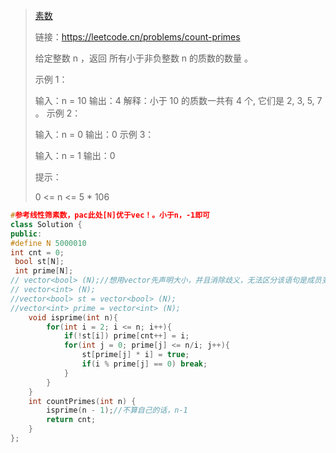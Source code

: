 > [素数](E:\笔记\基础知识\素数.md)
>
> 链接：https://leetcode.cn/problems/count-primes
>
> 给定整数 n ，返回 所有小于非负整数 n 的质数的数量 。
>
> 示例 1：
>
> 输入：n = 10
> 输出：4
> 解释：小于 10 的质数一共有 4 个, 它们是 2, 3, 5, 7 。
> 示例 2：
>
> 输入：n = 0
> 输出：0
> 示例 3：
>
> 输入：n = 1
> 输出：0
>
>
> 提示：
>
> 0 <= n <= 5 * 106
> 
> 
>

```cpp
#参考线性筛素数，pac此处[N]优于vec！。小于n，-1即可
class Solution {
public:
#define N 5000010
int cnt = 0;
 bool st[N];
 int prime[N];
// vector<bool> (N);//想用vector先声明大小，并且消除歧义，无法区分该语句是成员变量声明还是成员函数声明。
// vector<int> (N);
//vector<bool> st = vector<bool> (N); 
//vector<int> prime = vector<int> (N);
	void isprime(int n){
        for(int i = 2; i <= n; i++){
            if(!st[i]) prime[cnt++] = i;
            for(int j = 0; prime[j] <= n/i; j++){
                st[prime[j] * i] = true;
                if(i % prime[j] == 0) break;
            }
        }
    }
    int countPrimes(int n) {
        isprime(n - 1);//不算自己的话，n-1
        return cnt;
    }
};
```

